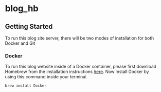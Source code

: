 # blog_hb

## Getting Started

To run this blog site server, there will be two modes of installation for both Docker and Git

### Docker

To run this blog website inside of a Docker container, please first download Homebrew from the installation instructions [here](www.google.com). Now install Docker by using this command inside your terminal.

```bash
brew install Docker
```

